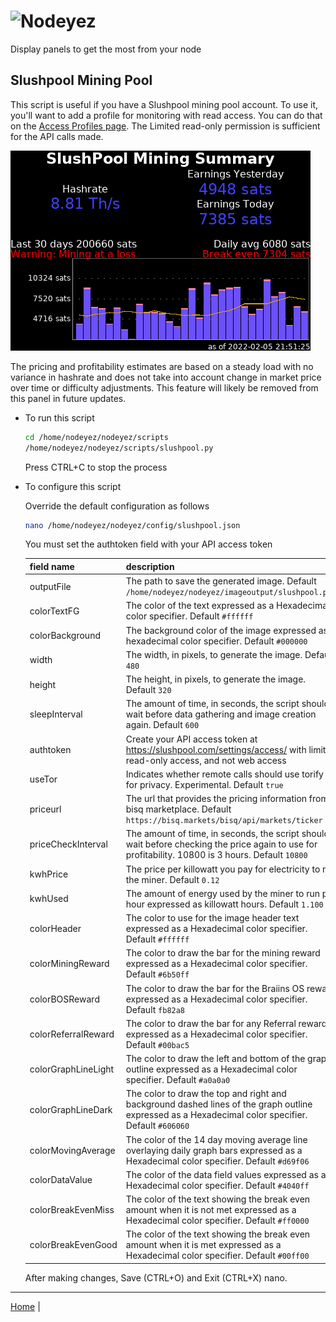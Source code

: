 # ![Nodeyez](../../../../raw/branch/main/images/nodeyez.svg)
Display panels to get the most from your node

## Slushpool Mining Pool

This script is useful if you have a Slushpool mining pool account. To use it,
you'll want to add a profile for monitoring with read access. You can do that
on the [Access Profiles page](https://slushpool.com/settings/access/). The 
Limited read-only permission is sufficient for the API calls made.

![sample image of slushpool](../images/slushpool.png)

The pricing and profitability estimates are based on a steady load with no
variance in hashrate and does not take into account change in market price
over time or difficulty adjustments.  This feature will likely be removed
from this panel in future updates.

* To run this script

   ```sh
   cd /home/nodeyez/nodeyez/scripts
   /home/nodeyez/nodeyez/scripts/slushpool.py
   ```

   Press CTRL+C to stop the process

* To configure this script

   Override the default configuration as follows

   ```sh
   nano /home/nodeyez/nodeyez/config/slushpool.json
   ```

   You must set the authtoken field with your API access token

   | field name | description |
   | --- | --- |
   | outputFile | The path to save the generated image. Default `/home/nodeyez/nodeyez/imageoutput/slushpool.png` |
   | colorTextFG | The color of the text expressed as a Hexadecimal color specifier. Default `#ffffff` |
   | colorBackground | The background color of the image expressed as a hexadecimal color specifier. Default `#000000` |
   | width | The width, in pixels, to generate the image. Default `480` |
   | height | The height, in pixels, to generate the image. Default `320` |
   | sleepInterval | The amount of time, in seconds, the script should wait before data gathering and image creation again. Default `600` |
   | authtoken | Create your API access  token at https://slushpool.com/settings/access/ with limited read-only access, and not web access |
   | useTor | Indicates whether remote calls should use torify for privacy. Experimental. Default `true` |
   | priceurl | The url that provides the pricing information from bisq marketplace. Default `https://bisq.markets/bisq/api/markets/ticker` |
   | priceCheckInterval | The amount of time, in seconds, the script should wait before checking the price again to use for profitability. 10800 is 3 hours. Default `10800` |
   | kwhPrice | The price per killowatt you pay for electricity to run the miner. Default `0.12` |
   | kwhUsed | The amount of energy used by the miner to run per hour expressed as killowatt hours. Default `1.100` |
   | colorHeader | The color to use for the image header text expressed as a Hexadecimal color specifier. Default `#ffffff` |
   | colorMiningReward | The color to draw the bar for the mining reward expressed as a Hexadecimal color specifier. Default `#6b50ff` |
   | colorBOSReward | The color to draw the bar for the Braiins OS reward expressed as a Hexadecimal color specifier. Default `fb82a8` |
   | colorReferralReward | The color to draw the bar for any Referral rewards expressed as a Hexadecimal color specifier. Default `#00bac5` |
   | colorGraphLineLight | The color to draw the left and bottom of the graph outline expressed as a Hexadecimal color specifier. Default `#a0a0a0` |
   | colorGraphLineDark | The color to draw the top and right and background dashed lines of the graph outline expressed as a Hexadecimal color specifier. Default `#606060` |
   | colorMovingAverage | The color of the 14 day moving average line overlaying daily graph bars expressed as a Hexadecimal color specifier. Default `#d69f06` |
   | colorDataValue | The color of the data field values expressed as a Hexadecimal color specifier. Default `#4040ff` |
   | colorBreakEvenMiss | The color of the text showing the break even amount when it is not met expressed as a Hexadecimal color specifier. Default `#ff0000` |
   | colorBreakEvenGood | The color of the text showing the break even amount when it is met expressed as a Hexadecimal color specifier. Default `#00ff00` |

   After making changes, Save (CTRL+O) and Exit (CTRL+X) nano.


---

[Home](../README.md) | 

